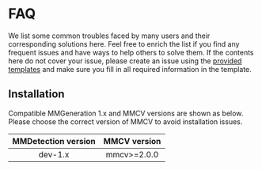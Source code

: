 # FAQ

We list some common troubles faced by many users and their corresponding solutions here. Feel free to enrich the list if you find any frequent issues and have ways to help others to solve them. If the contents here do not cover your issue, please create an issue using the [provided templates](https://github.com/open-mmlab/mmgeneration/blob/master/.github/ISSUE_TEMPLATE/error-report.md) and make sure you fill in all required information in the template.

## Installation

Compatible MMGeneration 1.x and MMCV versions are shown as below. Please choose the correct version of MMCV to avoid installation issues.

| MMDetection version | MMCV version |
| :-----------------: | :----------: |
|       dev-1.x       | mmcv>=2.0.0  |
